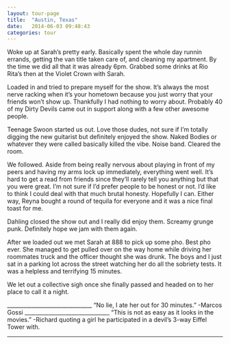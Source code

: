 ```yaml
---
layout: tour-page
title:  "Austin, Texas"
date:   2014-06-03 09:48:43
categories: tour 
---
```


Woke up at Sarah’s pretty early. Basically spent the whole day runnin errands, getting the van title taken care of, and cleaning my apartment. By the time we did all that it was already 6pm. Grabbed some drinks at Rio Rita’s then at the Violet Crown with Sarah.

Loaded in and tried to prepare myself for the show. It’s always the most nerve racking when it’s your hometown because you just worry that your friends won’t show up. Thankfully I had nothing to worry about. Probably 40 of my Dirty Devils came out in support along with a few other awesome people.

Teenage Swoon started us out. Love those dudes, not sure if I’m totally digging the new guitarist but definitely enjoyed the show. Naked Bodies or whatever they were called basically killed the vibe. Noise band. Cleared the room.

We followed. Aside from being really nervous about playing in front of my peers and having my arms lock up immediately, everything went well. It’s hard to get a read from friends since they’ll rarely tell you anything but that you were great. I’m not sure if I’d prefer people to be honest or not. I’d like to think I could deal with that much brutal honesty. Hopefully I can. Either way, Reyna bought a round of tequila for everyone and it was a nice final toast for me.

Dahling closed the show out and I really did enjoy them. Screamy grunge punk. Definitely hope we jam with them again.

After we loaded out we met Sarah at 888 to pick up some pho. Best pho ever. She managed to get pulled over on the way home while driving her roommates truck and the officer thought she was drunk. The boys and I just sat in a parking lot across the street watching her do all the sobriety tests. It was a helpless and terrifying 15 minutes.

We let out a collective sigh once she finally passed and headed on to her place to call it a night.

_______________________________ “No lie, I ate her out for 30 minutes.” -Marcos Gossi
_______________________________ “This is not as easy as it looks in the movies.” -Richard quoting a girl he participated in a devil’s 3-way Eiffel Tower with.
_______________________________